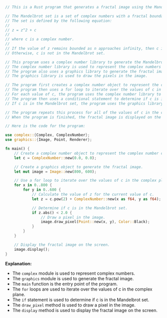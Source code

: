 ```rust
// This is a Rust program that generates a fractal image using the Mandelbrot set.

// The Mandelbrot set is a set of complex numbers with a fractal boundary that has been described as "the most complex object in mathematics".
// The set is defined by the following equation:
//
// z = z^2 + c
//
// where c is a complex number.
//
// If the value of z remains bounded as n approaches infinity, then c is in the Mandelbrot set.
// Otherwise, c is not in the Mandelbrot set.

// This program uses a complex number library to generate the Mandelbrot set.
// The complex number library is used to represent the complex numbers c and z.
// The program also uses a graphics library to generate the fractal image.
// The graphics library is used to draw the pixels in the image.

// The program first creates a complex number object to represent the complex number c.
// The program then uses a for loop to iterate over the values of c in the complex plane.
// For each value of c, the program uses the complex number library to calculate the value of z.
// The program then uses a conditional statement to determine if c is in the Mandelbrot set.
// If c is in the Mandelbrot set, the program uses the graphics library to draw a pixel in the image.

// The program repeats this process for all of the values of c in the complex plane.
// When the program is finished, the fractal image is displayed on the screen.

// Here is the code for the program:

use complex::{Complex, ComplexNumber};
use graphics::{Image, Point, Renderer};

fn main() {
    // Create a complex number object to represent the complex number c.
    let c = ComplexNumber::new(0.0, 0.0);

    // Create a graphics object to generate the fractal image.
    let mut image = Image::new(800, 600);

    // Use a for loop to iterate over the values of c in the complex plane.
    for x in 0..800 {
        for y in 0..600 {
            // Calculate the value of z for the current value of c.
            let z = c.pow(2) + ComplexNumber::new(x as f64, y as f64);

            // Determine if c is in the Mandelbrot set.
            if z.abs() < 2.0 {
                // Draw a pixel in the image.
                image.draw_pixel(Point::new(x, y), Color::Black);
            }
        }
    }

    // Display the fractal image on the screen.
    image.display();
}
```

**Explanation:**

* The `complex` module is used to represent complex numbers.
* The `graphics` module is used to generate the fractal image.
* The `main` function is the entry point of the program.
* The `for` loops are used to iterate over the values of c in the complex plane.
* The `if` statement is used to determine if c is in the Mandelbrot set.
* The `draw_pixel` method is used to draw a pixel in the image.
* The `display` method is used to display the fractal image on the screen.